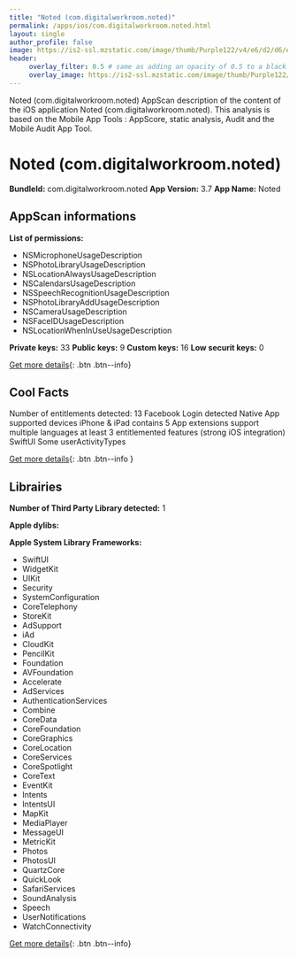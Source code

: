 ```yaml
---
title: "Noted (com.digitalworkroom.noted)"
permalink: /apps/ios/com.digitalworkroom.noted.html
layout: single
author_profile: false
image: https://is2-ssl.mzstatic.com/image/thumb/Purple122/v4/e6/d2/d6/e6d2d6cc-e7cb-8d94-b699-3be55645fe83/AppIcon-0-0-1x_U007emarketing-0-7-0-0-85-220.jpeg/512x512bb.jpg
header: 
     overlay_filter: 0.5 # same as adding an opacity of 0.5 to a black background
     overlay_image: https://is2-ssl.mzstatic.com/image/thumb/Purple122/v4/e6/d2/d6/e6d2d6cc-e7cb-8d94-b699-3be55645fe83/AppIcon-0-0-1x_U007emarketing-0-7-0-0-85-220.jpeg/512x512bb.jpg
---
```

Noted (com.digitalworkroom.noted) AppScan description of the content of the iOS application Noted (com.digitalworkroom.noted). This analysis is based on the Mobile App Tools : AppScore, static analysis, Audit and the Mobile Audit App Tool.

# Noted (com.digitalworkroom.noted)

**BundleId:** com.digitalworkroom.noted
**App Version:** 3.7
**App Name:** Noted


## AppScan informations 

**List of permissions:** 
- NSMicrophoneUsageDescription
- NSPhotoLibraryUsageDescription
- NSLocationAlwaysUsageDescription
- NSCalendarsUsageDescription
- NSSpeechRecognitionUsageDescription
- NSPhotoLibraryAddUsageDescription
- NSCameraUsageDescription
- NSFaceIDUsageDescription
- NSLocationWhenInUseUsageDescription
  
  
**Private keys:** 33
**Public keys:** 9
**Custom keys:** 16
**Low securit keys:** 0
  
[Get more details](/pricing.html){: .btn .btn--info}

## Cool Facts

Number of entitlements detected: 13
Facebook Login detected
Native App
supported devices iPhone & iPad
contains 5 App extensions
support multiple languages
at least 3 entitlemented features (strong iOS integration)
SwiftUI
Some userActivityTypes
  
[Get more details](/pricing.html){: .btn .btn--info }

## Librairies 
**Number of Third Party Library detected:** 1


**Apple dylibs:**


**Apple System Library Frameworks:**
- SwiftUI
- WidgetKit
- UIKit
- Security
- SystemConfiguration
- CoreTelephony
- StoreKit
- AdSupport
- iAd
- CloudKit
- PencilKit
- Foundation
- AVFoundation
- Accelerate
- AdServices
- AuthenticationServices
- Combine
- CoreData
- CoreFoundation
- CoreGraphics
- CoreLocation
- CoreServices
- CoreSpotlight
- CoreText
- EventKit
- Intents
- IntentsUI
- MapKit
- MediaPlayer
- MessageUI
- MetricKit
- Photos
- PhotosUI
- QuartzCore
- QuickLook
- SafariServices
- SoundAnalysis
- Speech
- UserNotifications
- WatchConnectivity


  
[Get more details](/pricing.html){: .btn .btn--info}

